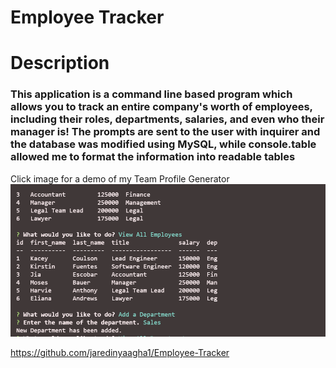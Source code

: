 # Employee Tracker

# Description
### This application is a command line based program which allows you to track an entire company's worth of employees, including their roles, departments, salaries, and even who their manager is! The prompts are sent to the user with inquirer and the database was modified using MySQL, while console.table allowed me to format the information into readable tables

Click image for a demo of my Team Profile Generator
<a href="https://watch.screencastify.com/v/ld5PfVsjleJcdkORhEwE"><img src="./Assets/Capture.PNG"></img></a>

https://github.com/jaredinyaagha1/Employee-Tracker
